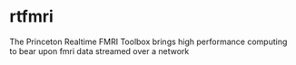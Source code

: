 # rtfmri
The Princeton Realtime FMRI Toolbox brings high performance computing to bear upon fmri data streamed over a network
